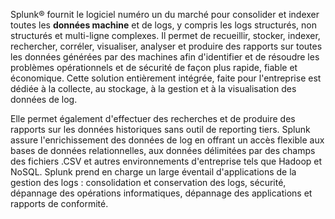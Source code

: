 
Splunk® fournit le logiciel numéro un du marché pour consolider et indexer toutes les **données machine** et de logs, y compris les logs structurés, non structurés et multi-ligne complexes. Il permet de recueillir, stocker, indexer, rechercher, corréler, visualiser, analyser et produire des rapports sur toutes les données générées par des machines afin d'identifier et de résoudre les problèmes opérationnels et de sécurité de façon plus rapide, fiable et économique. Cette solution entièrement intégrée, faite pour l'entreprise est dédiée à la collecte, au stockage, à la gestion et à la visualisation des données de log.

Elle permet également d'effectuer des recherches et de produire des rapports sur les données historiques sans outil de reporting tiers. Splunk assure l'enrichissement des données de log en offrant un accès flexible aux bases de données relationnelles, aux données délimitées par des champs des fichiers .CSV et autres environnements d'entreprise tels que Hadoop et NoSQL. Splunk prend en charge un large éventail d'applications de la gestion des logs : consolidation et conservation des logs, sécurité, dépannage des opérations informatiques, dépannage des applications et rapports de conformité.
